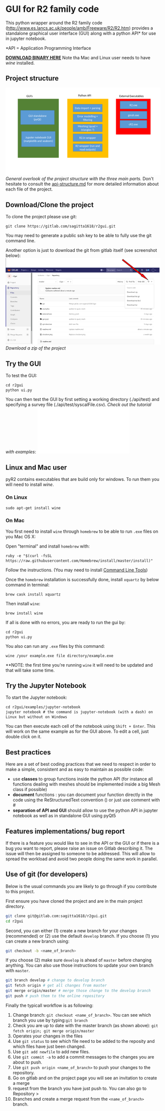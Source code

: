 GUI for R2 family code
======================
This python wrapper around the R2 family code (http://www.es.lancs.ac.uk/people/amb/Freeware/R2/R2.htm)
provides a standalone graphical user interface (GUI) along with a python API* for use in jupyter notebook.

*API = Application Programming Interface


[**DOWNLOAD BINARY HERE**](https://lancaster.box.com/s/x7ke3i6ogmdkfobmbur6vttmxawjwjnh)
Note tha Mac and Linux user needs to have *wine* installed.


Project structure
-----------------

![project structure](structure.png)*General overlook of the project structure with the three main parts.*
Don't hesitate to consult the [api-structure.md](https://gitlab.com/sagitta1618/r2gui/blob/master/api-structure.md) for more detailed information about each file of the project.


Download/Clone the project
-----
To clone the project please use git:

```
git clone https://gitlab.com/sagitta1618/r2gui.git
```

You may need to generate a public ssh key to be able to fully use the git command line.

Another option is just to download the git from gitlab itself (see screenshot below):
![download project](download.png)*Download a zip of the project*


Try the GUI
-----

To test the GUI:
```
cd r2gui
python ui.py
```
You can then test the GUI by first setting a working directory (./api/test) and specifying a survey file (./api/test/syscalFile.csv).
*Check out the tutorial with examples*: ![pyR2-workshop.pdf](./examples/workshop/pyR2-workshop.pdf)


Linux and Mac user
---
pyR2 contains executables that are build only for windows. To run them you will need to install *wine*.

### On Linux


```
sudo apt-get install wine
```

### On Mac

You first need to install ```wine``` through ```homebrew``` to be able to run ```.exe``` files on you Mac OS X:

Open "terminal" and install ```homebrew``` with:
```
ruby -e "$(curl -fsSL https://raw.githubusercontent.com/Homebrew/install/master/install)"
```
Follow the instructions. (You may need to install [Command Line Tools](http://osxdaily.com/2014/02/12/install-command-line-tools-mac-os-x/))

Once the ```homebrew``` installation is successfully done, install ```xquartz``` by below command in terminal:
```
brew cask install xquartz
```

Then install ```wine```:
```
brew install wine
```

If all is done with no errors, you are ready to run the gui by: 
```
cd r2gui
python ui.py
``` 
You also can run any ```.exe``` files by this command:
```
wine /your example.exe file directory/example.exe
```

**NOTE: the first time you're running ```wine``` it will need to be updated and that will take some time.


Try the Jupyter Notebook
------------------------
To start the Jupyter notebook:
```
cd r2gui/examples/jupyter-notebook
jupyter notebook # the command is jupyter-notebook (with a dash) on Linux but without on Windows
```

You can then execute each cell of the notebook using ```Shift + Enter```. This will work on the same example as for the GUI above.
To edit a cell, just double click on it.



Best practices
--------------

Here are a set of best coding practices that we need to respect in order to make a
simple, consistent and as easy to maintain as possible code:

- use **classes** to group functions inside the python API (for instance all functions dealing with meshes should be implemented inside a big Mesh class if possible)
- **document** functions : you can document your function directly in the code using the ReStructuredText convention (<link needed>) or just use comment with #
- **separation of API and GUI** should allow to use the python API in jupyter notebook as well as in standalone GUI using pyQt5



Features implementations/ bug report
----
If there is a feature you would like to see in the API or the GUI or if there is a bug you want to report,
 please raise an issue on Gitlab describing it.
The issue will then be assigned to someone to be addressed. This will allow to spread the workload and avoid
two people doing the same work in parallel.


Use of git (for developers)
----------------------------

Below is the usual commands you are likely to go through if you contribute to this project.

First ensure you have cloned the project and are in the main project directory.
```bash
git clone git@gitlab.com:sagitta1618/r2gui.git
cd r2gui
```
Second, you can either (1) create a new branch for your changes (recommended) or (2) use the default `develop` branch.
If you choose (1) you can create a new branch using:
```bash
git checkout -b <name_of_branch>
```

If you choose (2) make sure `develop` is ahead of `master` before changing anything. You can also use those instructions
to update your own branch with `master`.
```bash
git branch develop # change to develop branch
git fetch origin # get all changes from master
git merge origin/master # merge those change to the develop branch
git push # push them to the online repository
```
 
Finally the typicall workflow is as following:
1. Change branch: `git checkout <name_of_branch>`. You can see which branch you use by typing:`git branch`
2. Check you are up to date with the master branch (as shown above): `git fetch origin; git merge origin/master`
3. Operates your changes in the files
4. Use `git status` to see which file need to be added to the reposity and which files have just been changed.
5. Use `git add newfile` to add new files.
6. Use `git commit -a` to add a commit messages to the changes you are about to push.
7. Use `git push origin <name_of_branch>` to push your changes to the repository.
8. Go on gitlab and on the project page you will see an invitation to create a merge
9. request from the branch you have just push to. You can also go to Repository > 
10. Branches and create a merge request from the `<name_of_branch>` branch.





